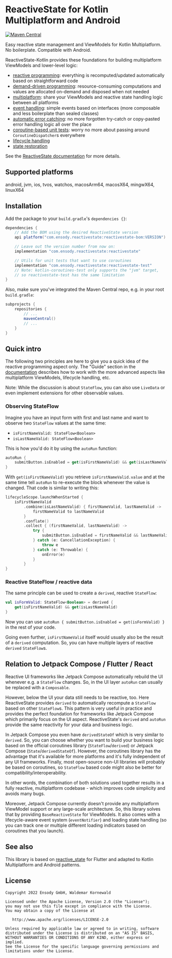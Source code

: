 # ReactiveState for Kotlin Multiplatform and Android

[![Maven Central](https://maven-badges.herokuapp.com/maven-central/com.ensody.reactivestate/reactivestate/badge.svg?gav=true)](https://maven-badges.herokuapp.com/maven-central/com.ensody.reactivestate/reactivestate?gav=true)

Easy reactive state management and ViewModels for Kotlin Multiplatform. No boilerplate. Compatible with Android.

ReactiveState-Kotlin provides these foundations for building multiplatform ViewModels and lower-level logic:

* [reactive programming](https://ensody.github.io/ReactiveState-Kotlin/reactive-programming/): everything is recomputed/updated automatically based on straightforward code
* [demand-driven programming](https://ensody.github.io/ReactiveState-Kotlin/demand-driven-programming/): resource-consuming computations and values are allocated on-demand and disposed when not needed
* [multiplatform](https://ensody.github.io/ReactiveState-Kotlin/multiplatform-viewmodels/): share your ViewModels and reactive state handling logic between all platforms
* [event handling](https://ensody.github.io/ReactiveState-Kotlin/event-handling/): simple events based on interfaces (more composable and less boilerplate than sealed classes)
* [automatic error catching](https://ensody.github.io/ReactiveState-Kotlin/error-handling/): no more forgotten try-catch or copy-pasted error handling logic all over the place
* [coroutine-based unit tests](https://ensody.github.io/ReactiveState-Kotlin/unit-testing-coroutines/): worry no more about passing around `CoroutineDispatcher`s everywhere
* [lifecycle handling](https://ensody.github.io/ReactiveState-Kotlin/lifecycle-handling/)
* [state restoration](https://ensody.github.io/ReactiveState-Kotlin/state-restoration/)

See the [ReactiveState documentation](https://ensody.github.io/ReactiveState-Kotlin/) for more details.

## Supported platforms

android, jvm, ios, tvos, watchos, macosArm64, macosX64, mingwX64, linuxX64

## Installation

Add the package to your `build.gradle`'s `dependencies {}`:

```groovy
dependencies {
    // Add the BOM using the desired ReactiveState version
    api platform("com.ensody.reactivestate:reactivestate-bom:VERSION")

    // Leave out the version number from now on:
    implementation "com.ensody.reactivestate:reactivestate"

    // Utils for unit tests that want to use coroutines
    implementation "com.ensody.reactivestate:reactivestate-test"
    // Note: kotlin-coroutines-test only supports the "jvm" target,
    // so reactivestate-test has the same limitation
}
```

Also, make sure you've integrated the Maven Central repo, e.g. in your root `build.gradle`:

```groovy
subprojects {
    repositories {
        // ...
        mavenCentral()
        // ...
    }
}
```

## Quick intro

The following two principles are here to give you a quick idea of the reactive programming aspect only.
The "Guide" section in the [documentation](https://ensody.github.io/ReactiveState-Kotlin/) describes how to work with the more advanced aspects like multiplatform ViewModels, lifecycle handling, etc.

Note: While the discussion is about `StateFlow`, you can also use `LiveData` or even implement extensions for other observable values.

### Observing StateFlow

Imagine you have an input form with first and last name and want to observe two `StateFlow` values at the same time:

* `isFirstNameValid: StateFlow<Boolean>`
* `isLastNameValid: StateFlow<Boolean>`

This is how you'd do it by using the `autoRun` function:

```kotlin
autoRun {
    submitButton.isEnabled = get(isFirstNameValid) && get(isLastNameValid)
}
```

With `get(isFirstNameValid)` you retrieve `isFirstNameValid.value` and at the same time tell `autoRun` to re-execute the block whenever the value is changed.
That code is similar to writing this:

```kotlin
lifecycleScope.launchWhenStarted {
    isFirstNameValid
        .combine(isLastNameValid) { firstNameValid, lastNameValid ->
            firstNameValid to lastNameValid
        }
        .conflate()
        .collect { (firstNameValid, lastNameValid) ->
            try {
                submitButton.isEnabled = firstNameValid && lastNameValid
            } catch (e: CancellationException) {
                throw e
            } catch (e: Throwable) {
                onError(e)
            }
        }
}
```

### Reactive StateFlow / reactive data

The same principle can be used to create a `derived`, reactive `StateFlow`:

```kotlin
val isFormValid: StateFlow<Boolean> = derived {
    get(isFirstNameValid) && get(isLastNameValid)
}
```

Now you can use `autoRun { submitButton.isEnabled = get(isFormValid) }` in the rest of your code.

Going even further, `isFirstNameValid` itself would usually also be the result of a `derived` computation.
So, you can have multiple layers of reactive `derived` `StateFlow`s.

## Relation to Jetpack Compose / Flutter / React

Reactive UI frameworks like Jetpack Compose automatically rebuild the UI whenever e.g. a `StateFlow` changes.
So, in the UI layer `autoRun` can usually be replaced with a `Composable`.

However, below the UI your data still needs to be reactive, too.
Here ReactiveState provides `derived` to automatically recompute a `StateFlow` based on other `StateFlow`s.
This pattern is very useful in practice and provides the perfect foundation for frameworks like Jetpack Compose which primarily focus on the UI aspect.
ReactiveState's `derived` and `autoRun` provide the same reactivity for your data and business logic.

In Jetpack Compose you even have `derivedStateOf` which is very similar to `derived`.
So, you can choose whether you want to build your business logic based on the official coroutines library (`StateFlow`/`derived`) or Jetpack Compose (`State`/`derivedStateOf`). However, the coroutines library has the advantage that it's available for more platforms and it's fully independent of any UI frameworks. Finally, most open-source non-UI libraries will probably be based on coroutines, so `StateFlow` based code might also be better for compatibility/interoperability.

In other words, the combination of both solutions used together results in a fully reactive, multiplatform codebase - which improves code simplicity and avoids many bugs.

Moreover, Jetpack Compose currently doesn't provide any multiplatform ViewModel support or any large-scale architecture.
So, this library solves that by providing `BaseReactiveState` for ViewModels.
It also comes with a lifecycle-aware event system (`eventNotifier`) and loading state handling (so you can track one or multiple different loading indicators based on coroutines that you launch).

## See also

This library is based on [reactive_state](https://github.com/ensody/reactive_state) for Flutter and adapted to Kotlin Multiplatform and Android patterns.

## License

```
Copyright 2022 Ensody GmbH, Waldemar Kornewald

Licensed under the Apache License, Version 2.0 (the "License");
you may not use this file except in compliance with the License.
You may obtain a copy of the License at

   http://www.apache.org/licenses/LICENSE-2.0

Unless required by applicable law or agreed to in writing, software
distributed under the License is distributed on an "AS IS" BASIS,
WITHOUT WARRANTIES OR CONDITIONS OF ANY KIND, either express or implied.
See the License for the specific language governing permissions and
limitations under the License.
```
